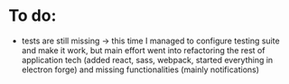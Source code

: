 # To do:

- tests are still missing -> this time I managed to configure testing suite and make it work, but main effort went into refactoring the rest of application tech (added react, sass, webpack, started everything in electron forge) and missing functionalities (mainly notifications)
